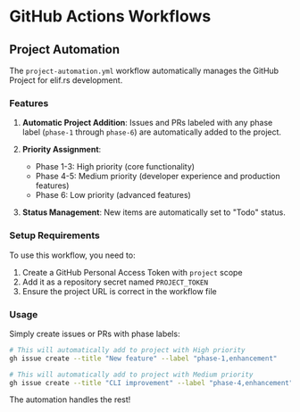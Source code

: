 # GitHub Actions Workflows

## Project Automation

The `project-automation.yml` workflow automatically manages the GitHub Project for elif.rs development.

### Features

1. **Automatic Project Addition**: Issues and PRs labeled with any phase label (`phase-1` through `phase-6`) are automatically added to the project.

2. **Priority Assignment**: 
   - Phase 1-3: High priority (core functionality)
   - Phase 4-5: Medium priority (developer experience and production features)
   - Phase 6: Low priority (advanced features)

3. **Status Management**: New items are automatically set to "Todo" status.

### Setup Requirements

To use this workflow, you need to:

1. Create a GitHub Personal Access Token with `project` scope
2. Add it as a repository secret named `PROJECT_TOKEN`
3. Ensure the project URL is correct in the workflow file

### Usage

Simply create issues or PRs with phase labels:

```bash
# This will automatically add to project with High priority
gh issue create --title "New feature" --label "phase-1,enhancement"

# This will automatically add to project with Medium priority  
gh issue create --title "CLI improvement" --label "phase-4,enhancement"
```

The automation handles the rest!